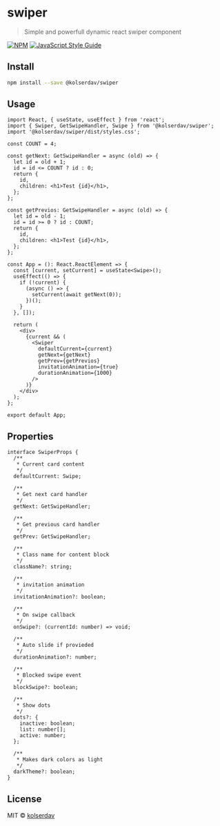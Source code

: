 # swiper

> Simple and powerfull dynamic react swiper component

[![NPM](https://img.shields.io/npm/v/swiper.svg)](https://www.npmjs.com/package/swiper) [![JavaScript Style Guide](https://img.shields.io/badge/code_style-standard-brightgreen.svg)](https://standardjs.com)

## Install

```bash
npm install --save @kolserdav/swiper
```

## Usage

```tsx
import React, { useState, useEffect } from 'react';
import { Swiper, GetSwipeHandler, Swipe } from '@kolserdav/swiper';
import '@kolserdav/swiper/dist/styles.css';

const COUNT = 4;

const getNext: GetSwipeHandler = async (old) => {
  let id = old + 1;
  id = id <= COUNT ? id : 0;
  return {
    id,
    children: <h1>Test {id}</h1>,
  };
};

const getPrevios: GetSwipeHandler = async (old) => {
  let id = old - 1;
  id = id >= 0 ? id : COUNT;
  return {
    id,
    children: <h1>Test {id}</h1>,
  };
};

const App = (): React.ReactElement => {
  const [current, setCurrent] = useState<Swipe>();
  useEffect(() => {
    if (!current) {
      (async () => {
        setCurrent(await getNext(0));
      })();
    }
  }, []);

  return (
    <div>
      {current && (
        <Swiper
          defaultCurrent={current}
          getNext={getNext}
          getPrev={getPrevios}
          invitationAnimation={true}
          durationAnimation={1000}
        />
      )}
    </div>
  );
};

export default App;
```

## Properties

```tsx
interface SwiperProps {
  /**
   * Current card content
   */
  defaultCurrent: Swipe;

  /**
   * Get next card handler
   */
  getNext: GetSwipeHandler;

  /**
   * Get previous card handler
   */
  getPrev: GetSwipeHandler;

  /**
   * Class name for content block
   */
  className?: string;

  /**
   * invitation animation
   */
  invitationAnimation?: boolean;

  /**
   * On swipe callback
   */
  onSwipe?: (currentId: number) => void;

  /**
   * Auto slide if provieded
   */
  durationAnimation?: number;

  /**
   * Blocked swipe event
   */
  blockSwipe?: boolean;

  /**
   * Show dots
   */
  dots?: {
    inactive: boolean;
    list: number[];
    active: number;
  };

  /**
   * Makes dark colors as light
   */
  darkTheme?: boolean;
}
```

## License

MIT © [kolserdav](https://github.com/kolserdav)
